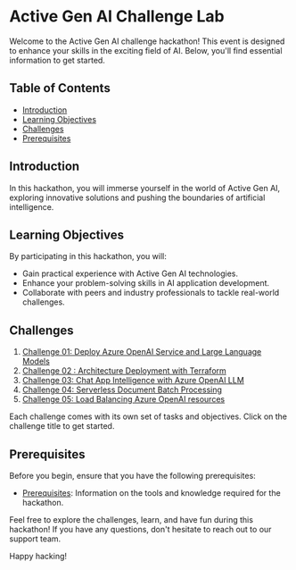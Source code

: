 # Active Gen AI Challenge Lab

Welcome to the Active Gen AI challenge hackathon! This event is designed to enhance your skills in the exciting field of AI. Below, you'll find essential information to get started.

## Table of Contents

- [Introduction](#introduction)
- [Learning Objectives](#learning-objectives)
- [Challenges](#challenges)
- [Prerequisites](#prerequisites)

## Introduction

In this hackathon, you will immerse yourself in the world of Active Gen AI, exploring innovative solutions and pushing the boundaries of artificial intelligence.

## Learning Objectives

By participating in this hackathon, you will:

- Gain practical experience with Active Gen AI technologies.
- Enhance your problem-solving skills in AI application development.
- Collaborate with peers and industry professionals to tackle real-world challenges.

## Challenges

1. [Challenge 01: Deploy Azure OpenAI Service and Large Language Models](Scenario/Challenge-1.md)
2. [Challenge 02 : Architecture Deployment with Terraform](Scenario/Challenge-2.md)
3. [Challenge 03: Chat App Intelligence with Azure OpenAI LLM](Scenario/Challenge-3.md)
4. [Challenge 04: Serverless Document Batch Processing](Scenario/Challenge-4.md)
5. [Challenge 05: Load Balancing Azure OpenAI resources](Scenario/Challenge-5.md)

Each challenge comes with its own set of tasks and objectives. Click on the challenge title to get started.

## Prerequisites

Before you begin, ensure that you have the following prerequisites:

- [Prerequisites](Scenario/prerequisites.md): Information on the tools and knowledge required for the hackathon.

Feel free to explore the challenges, learn, and have fun during this hackathon! If you have any questions, don't hesitate to reach out to our support team.

Happy hacking!
